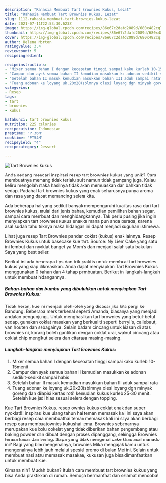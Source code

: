 ```yaml
---
description: "Rahasia Membuat Tart Brownies Kukus, Lezat"
title: "Rahasia Membuat Tart Brownies Kukus, Lezat"
slug: 1112-rahasia-membuat-tart-brownies-kukus-lezat
date: 2021-07-11T22:53:30.623Z
image: https://img-global.cpcdn.com/recipes/86e67c2dafd2089d/680x482cq70/tart-brownies-kukus-foto-resep-utama.jpg
thumbnail: https://img-global.cpcdn.com/recipes/86e67c2dafd2089d/680x482cq70/tart-brownies-kukus-foto-resep-utama.jpg
cover: https://img-global.cpcdn.com/recipes/86e67c2dafd2089d/680x482cq70/tart-brownies-kukus-foto-resep-utama.jpg
author: Helena Morton
ratingvalue: 3.4
reviewcount: 5
recipeingredient:

recipeinstructions:
- "Mixer semua bahan I dengan kecepatan tinggi sampai kaku kurleb 10-15menit"
- "Campur dan ayak semua bahan II kemudian masukkan ke adonan sedikit-sedikit sampai habis"
- "Setelah bahan II masuk kemudian masukkan bahan III aduk sampai rata"
- "Tuang adonan ke loyang uk.20x20(sblmnya olesi loyang dgn minyak goreng dan dilapisi kertas roti) kemudian kukus kurleb 25-30 menit. Setelah kue jadi hias sesuai selera dengan topping."
categories:
- Resep
tags:
- tart
- brownies
- kukus

katakunci: tart brownies kukus 
nutrition: 225 calories
recipecuisine: Indonesian
preptime: "PT36M"
cooktime: "PT54M"
recipeyield: "4"
recipecategory: Dessert

---
```



![Tart Brownies Kukus](https://img-global.cpcdn.com/recipes/86e67c2dafd2089d/680x482cq70/tart-brownies-kukus-foto-resep-utama.jpg)

Anda sedang mencari inspirasi resep tart brownies kukus yang unik? Cara membuatnya memang tidak terlalu sulit namun tidak gampang juga. Kalau keliru mengolah maka hasilnya tidak akan memuaskan dan bahkan tidak sedap. Padahal tart brownies kukus yang enak seharusnya punya aroma dan rasa yang dapat memancing selera kita.

Ada beberapa hal yang sedikit banyak mempengaruhi kualitas rasa dari tart brownies kukus, mulai dari jenis bahan, kemudian pemilihan bahan segar, sampai cara membuat dan menghidangkannya. Tak perlu pusing jika ingin menyiapkan tart brownies kukus enak di mana pun anda berada, karena asal sudah tahu triknya maka hidangan ini dapat menjadi suguhan istimewa.

Lihat juga resep Tart Brownies pandan coklat (kukus) enak lainnya. Resep Brownies Kukus untuk basecake kue tart. Source: Ny Liem Cake yang satu ini lembut dan nyoklat banget ya Mom&#39;s dan menjadi salah satu bakulan Saya yang best seller.


Berikut ini ada beberapa tips dan trik praktis untuk membuat tart brownies kukus yang siap dikreasikan. Anda dapat menyiapkan Tart Brownies Kukus menggunakan 0 bahan dan 4 tahap pembuatan. Berikut ini langkah-langkah untuk membuat hidangannya.

<!--inarticleads1-->

##### Bahan-bahan dan bumbu yang dibutuhkan untuk menyiapkan Tart Brownies Kukus:



Tidak heran, kue ini menjadi oleh-oleh yang disasar jika kita pergi ke Bandung. Beberapa merk terkenal seperti Amanda, biasanya yang menjadi andalan pengunjung.. Untuk menghasilkan tart brownies yang betul-betul sedap, gunakan coklat masakan yang berkualiti seperti berryl&#39;s, callebaut, van houten dan sebagainya. Selain badam cincang untuk hiasan di atas brownies ni, korang boleh gantikan dengan coklat urai, walnut cincang atau coklat chip mengikut selera dan citarasa masing-masing. 

<!--inarticleads2-->

##### Langkah-langkah menyiapkan Tart Brownies Kukus:

1. Mixer semua bahan I dengan kecepatan tinggi sampai kaku kurleb 10-15menit
1. Campur dan ayak semua bahan II kemudian masukkan ke adonan sedikit-sedikit sampai habis
1. Setelah bahan II masuk kemudian masukkan bahan III aduk sampai rata
1. Tuang adonan ke loyang uk.20x20(sblmnya olesi loyang dgn minyak goreng dan dilapisi kertas roti) kemudian kukus kurleb 25-30 menit. Setelah kue jadi hias sesuai selera dengan topping.


Kue Tart Brownies Kukus. resep ownies kukus coklat enak dan super nyoklat!!! inspirasi kue ulang tahun hai teman memasak kali ini saya akan berbagi resep cara membuathai teman memasak kali ini saya akan berbagi resep cara membuatownies kukushai tema. Brownies sebenarnya merupakan kue bolu cokelat yang tidak diberikan bahan pengembang atau baking powder dan dibuat dengan proses dipanggang, sehingga Brownies terasa kasar dan kering. Siapa yang tidak mengenal cake khas asal manado ini? Bagi yang blm mengenalnya, brownies Mika mengajak kamu untuk mengenalnya lebih jauh melalui spesial promo di bulan Mei ini. Selain untuk membuat nasi atau memasak masakan, kukusan juga bisa dimanfaatkan untuk membuat kue. 

Gimana nih? Mudah bukan? Itulah cara membuat tart brownies kukus yang bisa Anda praktikkan di rumah. Semoga bermanfaat dan selamat mencoba!

